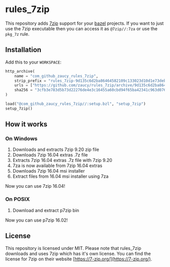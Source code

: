 # rules_7zip

This repository adds [7zip](https://www.7-zip.org/) support for your [bazel](https://bazel.build/) projects. If you want to just use the 7zip executable then you can access it as `@7zip//:7za` or use the `pkg_7z` rule.

## Installation

Add this to your `WORKSPACE`:

```python
http_archive(
    name = "com_github_zaucy_rules_7zip",
    strip_prefix = "rules_7zip-9d135c6d2ba86464582109c133023d10d1e73deb",
    urls = ["https://github.com/zaucy/rules_7zip/archive/9d135c6d2ba86464582109c133023d10d1e73deb.zip"],
    sha256 = "3cfb3e783d5b73d22276de4e3c16455a60cbd94f65ba42341c963d076a25bdac",
)

load("@com_github_zaucy_rules_7zip//:setup.bzl", "setup_7zip")
setup_7zip()
```

## How it works

### On Windows

1) Downloads and extracts 7zip 9.20 zip file
2) Downloads 7zip 16.04 extras .7z file
3) Extracts 7zip 16.04 extras .7z file with 7zip 9.20
4) 7za is now available from 7zip 16.04 extras
5) Downloads 7zip 16.04 msi installer
6) Extract files from 16.04 msi installer using 7za

Now you can use 7zip 16.04!

### On POSIX

1) Download and extract p7zip bin

Now you can use p7zip 16.02!

## License

This repository is licensed under MIT. Please note that rules_7zip downloads and uses 7zip which has it's own license. You can find the license for 7zip on their website [https://7-zip.org/](https://7-zip.org/).

